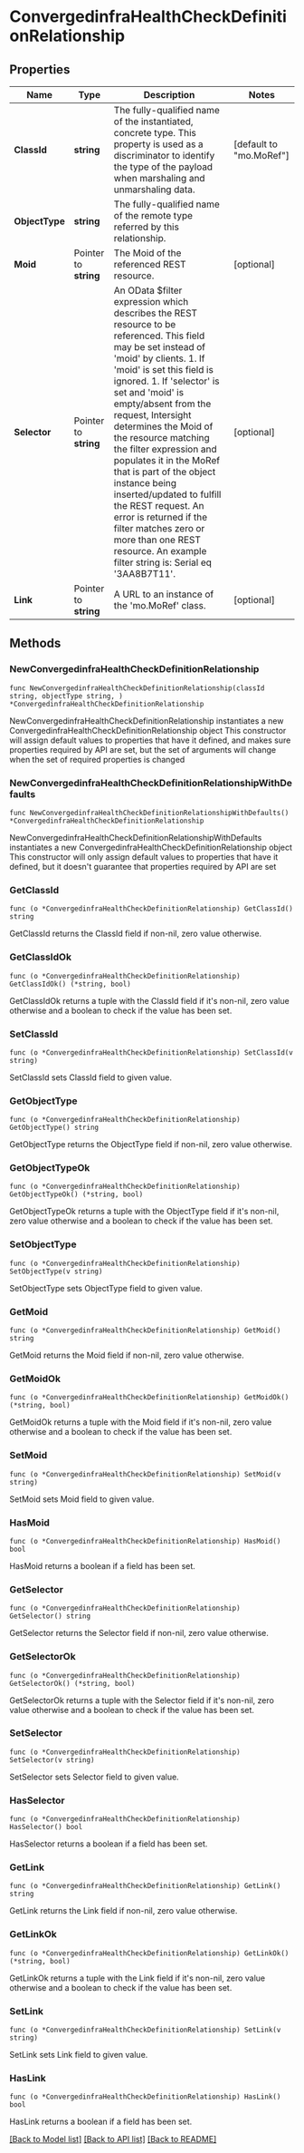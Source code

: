 # ConvergedinfraHealthCheckDefinitionRelationship

## Properties

Name | Type | Description | Notes
------------ | ------------- | ------------- | -------------
**ClassId** | **string** | The fully-qualified name of the instantiated, concrete type. This property is used as a discriminator to identify the type of the payload when marshaling and unmarshaling data. | [default to "mo.MoRef"]
**ObjectType** | **string** | The fully-qualified name of the remote type referred by this relationship. | 
**Moid** | Pointer to **string** | The Moid of the referenced REST resource. | [optional] 
**Selector** | Pointer to **string** | An OData $filter expression which describes the REST resource to be referenced. This field may be set instead of &#39;moid&#39; by clients. 1. If &#39;moid&#39; is set this field is ignored. 1. If &#39;selector&#39; is set and &#39;moid&#39; is empty/absent from the request, Intersight determines the Moid of the resource matching the filter expression and populates it in the MoRef that is part of the object instance being inserted/updated to fulfill the REST request. An error is returned if the filter matches zero or more than one REST resource. An example filter string is: Serial eq &#39;3AA8B7T11&#39;. | [optional] 
**Link** | Pointer to **string** | A URL to an instance of the &#39;mo.MoRef&#39; class. | [optional] 

## Methods

### NewConvergedinfraHealthCheckDefinitionRelationship

`func NewConvergedinfraHealthCheckDefinitionRelationship(classId string, objectType string, ) *ConvergedinfraHealthCheckDefinitionRelationship`

NewConvergedinfraHealthCheckDefinitionRelationship instantiates a new ConvergedinfraHealthCheckDefinitionRelationship object
This constructor will assign default values to properties that have it defined,
and makes sure properties required by API are set, but the set of arguments
will change when the set of required properties is changed

### NewConvergedinfraHealthCheckDefinitionRelationshipWithDefaults

`func NewConvergedinfraHealthCheckDefinitionRelationshipWithDefaults() *ConvergedinfraHealthCheckDefinitionRelationship`

NewConvergedinfraHealthCheckDefinitionRelationshipWithDefaults instantiates a new ConvergedinfraHealthCheckDefinitionRelationship object
This constructor will only assign default values to properties that have it defined,
but it doesn't guarantee that properties required by API are set

### GetClassId

`func (o *ConvergedinfraHealthCheckDefinitionRelationship) GetClassId() string`

GetClassId returns the ClassId field if non-nil, zero value otherwise.

### GetClassIdOk

`func (o *ConvergedinfraHealthCheckDefinitionRelationship) GetClassIdOk() (*string, bool)`

GetClassIdOk returns a tuple with the ClassId field if it's non-nil, zero value otherwise
and a boolean to check if the value has been set.

### SetClassId

`func (o *ConvergedinfraHealthCheckDefinitionRelationship) SetClassId(v string)`

SetClassId sets ClassId field to given value.


### GetObjectType

`func (o *ConvergedinfraHealthCheckDefinitionRelationship) GetObjectType() string`

GetObjectType returns the ObjectType field if non-nil, zero value otherwise.

### GetObjectTypeOk

`func (o *ConvergedinfraHealthCheckDefinitionRelationship) GetObjectTypeOk() (*string, bool)`

GetObjectTypeOk returns a tuple with the ObjectType field if it's non-nil, zero value otherwise
and a boolean to check if the value has been set.

### SetObjectType

`func (o *ConvergedinfraHealthCheckDefinitionRelationship) SetObjectType(v string)`

SetObjectType sets ObjectType field to given value.


### GetMoid

`func (o *ConvergedinfraHealthCheckDefinitionRelationship) GetMoid() string`

GetMoid returns the Moid field if non-nil, zero value otherwise.

### GetMoidOk

`func (o *ConvergedinfraHealthCheckDefinitionRelationship) GetMoidOk() (*string, bool)`

GetMoidOk returns a tuple with the Moid field if it's non-nil, zero value otherwise
and a boolean to check if the value has been set.

### SetMoid

`func (o *ConvergedinfraHealthCheckDefinitionRelationship) SetMoid(v string)`

SetMoid sets Moid field to given value.

### HasMoid

`func (o *ConvergedinfraHealthCheckDefinitionRelationship) HasMoid() bool`

HasMoid returns a boolean if a field has been set.

### GetSelector

`func (o *ConvergedinfraHealthCheckDefinitionRelationship) GetSelector() string`

GetSelector returns the Selector field if non-nil, zero value otherwise.

### GetSelectorOk

`func (o *ConvergedinfraHealthCheckDefinitionRelationship) GetSelectorOk() (*string, bool)`

GetSelectorOk returns a tuple with the Selector field if it's non-nil, zero value otherwise
and a boolean to check if the value has been set.

### SetSelector

`func (o *ConvergedinfraHealthCheckDefinitionRelationship) SetSelector(v string)`

SetSelector sets Selector field to given value.

### HasSelector

`func (o *ConvergedinfraHealthCheckDefinitionRelationship) HasSelector() bool`

HasSelector returns a boolean if a field has been set.

### GetLink

`func (o *ConvergedinfraHealthCheckDefinitionRelationship) GetLink() string`

GetLink returns the Link field if non-nil, zero value otherwise.

### GetLinkOk

`func (o *ConvergedinfraHealthCheckDefinitionRelationship) GetLinkOk() (*string, bool)`

GetLinkOk returns a tuple with the Link field if it's non-nil, zero value otherwise
and a boolean to check if the value has been set.

### SetLink

`func (o *ConvergedinfraHealthCheckDefinitionRelationship) SetLink(v string)`

SetLink sets Link field to given value.

### HasLink

`func (o *ConvergedinfraHealthCheckDefinitionRelationship) HasLink() bool`

HasLink returns a boolean if a field has been set.


[[Back to Model list]](../README.md#documentation-for-models) [[Back to API list]](../README.md#documentation-for-api-endpoints) [[Back to README]](../README.md)


